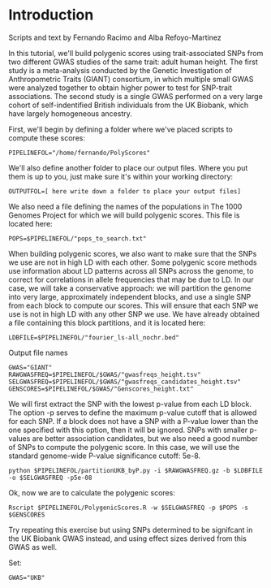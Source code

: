 # Introduction

Scripts and text by Fernando Racimo and Alba Refoyo-Martinez

In this tutorial, we'll build polygenic scores using trait-associated SNPs from two different GWAS studies of the same trait: adult human height. The first study is a meta-analysis conducted by the Genetic Investigation of Anthropometric Traits (GIANT) consortium, in which multiple small GWAS were analyzed together to obtain higher power to test for SNP-trait associations. The second study is a single GWAS performed on a very large cohort of self-indentified British individuals from the UK Biobank, which have largely homogeneous ancestry. 

First, we'll begin by defining a folder where we've placed scripts to compute these scores:
```
PIPELINEFOL="/home/fernando/PolyScores"
```

We'll also define another folder to place our output files. Where you put them is up to you, just make sure it's within your working directory:
```
OUTPUTFOL=[ here write down a folder to place your output files]
```

We also need a file defining the names of the populations in The 1000 Genomes Project for which we will build polygenic scores. This file is located here:
```
POPS=$PIPELINEFOL/"pops_to_search.txt"
```

When building polygenic scores, we also want to make sure that the SNPs we use are not in high LD with each other. Some polygenic score methods use information about LD patterns across all SNPs across the genome, to correct for correlations in allele frequencies that may be due to LD. In our case, we will take a conservative approach: we will partition the genome into very large, approximately independent blocks, and use a single SNP from each block to compute our scores. This will ensure that each SNP we use is not in high LD with any other SNP we use. We have already obtained a file containing this block partitions, and it is located here:

```
LDBFILE=$PIPELINEFOL/"fourier_ls-all_nochr.bed"
```


Output file names
```
GWAS="GIANT"
RAWGWASFREQ=$PIPELINEFOL/$GWAS/"gwasfreqs_height.tsv"
SELGWASFREQ=$PIPELINEFOL/$GWAS/"gwasfreqs_candidates_height.tsv"
GENSCORES=$PIPELINEFOL/$GWAS/"Genscores_height.txt"
```

We will first extract the SNP with the lowest p-value from each LD block. The option -p serves to define the maximum p-value cutoff that is allowed for each SNP. If a block does not have a SNP with a P-value lower than the one specified with this option, then it will be ignored. SNPs with smaller p-values are better association candidates, but we also need a good number of SNPs to compute the polygenic score. In this case, we will use the standard genome-wide P-value significance cutoff: 5e-8.
```
python $PIPELINEFOL/partitionUKB_byP.py -i $RAWGWASFREQ.gz -b $LDBFILE -o $SELGWASFREQ -p5e-08
```

Ok, now we are to calculate the polygenic scores:
```
Rscript $PIPELINEFOL/PolygenicScores.R -w $SELGWASFREQ -p $POPS -s $GENSCORES
```

Try repeating this exercise but using SNPs determined to be signifcant in the UK Biobank GWAS instead, and using effect sizes derived from this GWAS as well.

Set:
```
GWAS="UKB"
```
